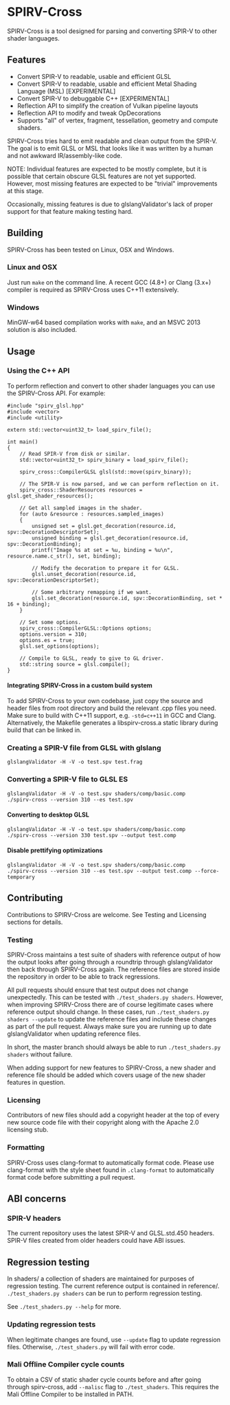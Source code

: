 # SPIRV-Cross

SPIRV-Cross is a tool designed for parsing and converting SPIR-V to other shader languages.

## Features

  - Convert SPIR-V to readable, usable and efficient GLSL
  - Convert SPIR-V to readable, usable and efficient Metal Shading Language (MSL) [EXPERIMENTAL]
  - Convert SPIR-V to debuggable C++ [EXPERIMENTAL]
  - Reflection API to simplify the creation of Vulkan pipeline layouts
  - Reflection API to modify and tweak OpDecorations
  - Supports "all" of vertex, fragment, tessellation, geometry and compute shaders.

SPIRV-Cross tries hard to emit readable and clean output from the SPIR-V.
The goal is to emit GLSL or MSL that looks like it was written by a human and not awkward IR/assembly-like code.

NOTE: Individual features are expected to be mostly complete, but it is possible that certain obscure GLSL features are not yet supported.
However, most missing features are expected to be "trivial" improvements at this stage.

Occasionally, missing features is due to glslangValidator's lack of proper support for that feature making testing hard.

## Building

SPIRV-Cross has been tested on Linux, OSX and Windows.

### Linux and OSX

Just run `make` on the command line. A recent GCC (4.8+) or Clang (3.x+) compiler is required as SPIRV-Cross uses C++11 extensively.

### Windows

MinGW-w64 based compilation works with `make`, and an MSVC 2013 solution is also included.

## Usage

### Using the C++ API

To perform reflection and convert to other shader languages you can use the SPIRV-Cross API.
For example:

```
#include "spirv_glsl.hpp"
#include <vector>
#include <utility>

extern std::vector<uint32_t> load_spirv_file();

int main()
{
	// Read SPIR-V from disk or similar.
	std::vector<uint32_t> spirv_binary = load_spirv_file();

	spirv_cross::CompilerGLSL glsl(std::move(spirv_binary));

	// The SPIR-V is now parsed, and we can perform reflection on it.
	spirv_cross::ShaderResources resources = glsl.get_shader_resources();

	// Get all sampled images in the shader.
	for (auto &resource : resources.sampled_images)
	{
		unsigned set = glsl.get_decoration(resource.id, spv::DecorationDescriptorSet);
		unsigned binding = glsl.get_decoration(resource.id, spv::DecorationBinding);
		printf("Image %s at set = %u, binding = %u\n", resource.name.c_str(), set, binding);

		// Modify the decoration to prepare it for GLSL.
		glsl.unset_decoration(resource.id, spv::DecorationDescriptorSet);

		// Some arbitrary remapping if we want.
		glsl.set_decoration(resource.id, spv::DecorationBinding, set * 16 + binding);
	}

	// Set some options.
	spirv_cross::CompilerGLSL::Options options;
	options.version = 310;
	options.es = true;
	glsl.set_options(options);

	// Compile to GLSL, ready to give to GL driver.
	std::string source = glsl.compile();
}
```

#### Integrating SPIRV-Cross in a custom build system

To add SPIRV-Cross to your own codebase, just copy the source and header files from root directory
and build the relevant .cpp files you need. Make sure to build with C++11 support, e.g. `-std=c++11` in GCC and Clang.
Alternatively, the Makefile generates a libspirv-cross.a static library during build that can be linked in.

### Creating a SPIR-V file from GLSL with glslang

```
glslangValidator -H -V -o test.spv test.frag
```

### Converting a SPIR-V file to GLSL ES

```
glslangValidator -H -V -o test.spv shaders/comp/basic.comp
./spirv-cross --version 310 --es test.spv
```

#### Converting to desktop GLSL

```
glslangValidator -H -V -o test.spv shaders/comp/basic.comp
./spirv-cross --version 330 test.spv --output test.comp
```

#### Disable prettifying optimizations

```
glslangValidator -H -V -o test.spv shaders/comp/basic.comp
./spirv-cross --version 310 --es test.spv --output test.comp --force-temporary
```

## Contributing

Contributions to SPIRV-Cross are welcome. See Testing and Licensing sections for details.

### Testing

SPIRV-Cross maintains a test suite of shaders with reference output of how the output looks after going through a roundtrip through
glslangValidator then back through SPIRV-Cross again. The reference files are stored inside the repository in order to be able to track regressions.

All pull requests should ensure that test output does not change unexpectedly. This can be tested with `./test_shaders.py shaders`.
However, when improving SPIRV-Cross there are of course legitimate cases where reference output should change.
In these cases, run `./test_shaders.py shaders --update` to update the reference files and include these changes as part of the pull request.
Always make sure you are running up to date glslangValidator when updating reference files.

In short, the master branch should always be able to run `./test_shaders.py shaders` without failure.

When adding support for new features to SPIRV-Cross, a new shader and reference file should be added which covers usage of the new shader features in question.

### Licensing

Contributors of new files should add a copyright header at the top of every new source code file with their copyright
along with the Apache 2.0 licensing stub.

### Formatting

SPIRV-Cross uses clang-format to automatically format code.
Please use clang-format with the style sheet found in `.clang-format` to automatically format code before submitting a pull request.

## ABI concerns

### SPIR-V headers

The current repository uses the latest SPIR-V and GLSL.std.450 headers.
SPIR-V files created from older headers could have ABI issues.

## Regression testing

In shaders/ a collection of shaders are maintained for purposes of regression testing.
The current reference output is contained in reference/.
`./test_shaders.py shaders` can be run to perform regression testing.

See `./test_shaders.py --help` for more.

### Updating regression tests

When legitimate changes are found, use `--update` flag to update regression files.
Otherwise, `./test_shaders.py` will fail with error code.

### Mali Offline Compiler cycle counts

To obtain a CSV of static shader cycle counts before and after going through spirv-cross, add
`--malisc` flag to `./test_shaders`. This requires the Mali Offline Compiler to be installed in PATH.

